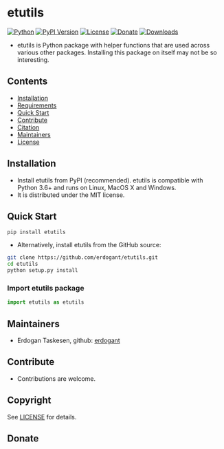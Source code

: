 # etutils

[![Python](https://img.shields.io/pypi/pyversions/etutils)](https://img.shields.io/pypi/pyversions/etutils)
[![PyPI Version](https://img.shields.io/pypi/v/etutils)](https://pypi.org/project/etutils/)
[![License](https://img.shields.io/badge/license-MIT-green.svg)](https://github.com/erdogant/etutils/blob/master/LICENSE)
[![Donate](https://img.shields.io/badge/donate-grey.svg)](https://erdogant.github.io/donate/?currency=USD&amount=5)
[![Downloads](https://pepy.tech/badge/etutils/week)](https://pepy.tech/project/etutils/week)

*  etutils is Python package with helper functions that are used across various other packages. Installing this package on itself may not be so interesting.

## Contents
- [Installation](#-installation)
- [Requirements](#-Requirements)
- [Quick Start](#-quick-start)
- [Contribute](#-contribute)
- [Citation](#-citation)
- [Maintainers](#-maintainers)
- [License](#-copyright)

## Installation
* Install etutils from PyPI (recommended). etutils is compatible with Python 3.6+ and runs on Linux, MacOS X and Windows. 
* It is distributed under the MIT license.

## Quick Start
```
pip install etutils
```
* Alternatively, install etutils from the GitHub source:
```bash
git clone https://github.com/erdogant/etutils.git
cd etutils
python setup.py install
```  

### Import etutils package
```python
import etutils as etutils
```
   
## Maintainers
* Erdogan Taskesen, github: [erdogant](https://github.com/erdogant)

## Contribute
* Contributions are welcome.

## Copyright
See [LICENSE](LICENSE) for details.

## Donate
<link https://github.com/erdogant/erdogant.github.io/blob/master/donate/donate_line.html" rel="import" />


